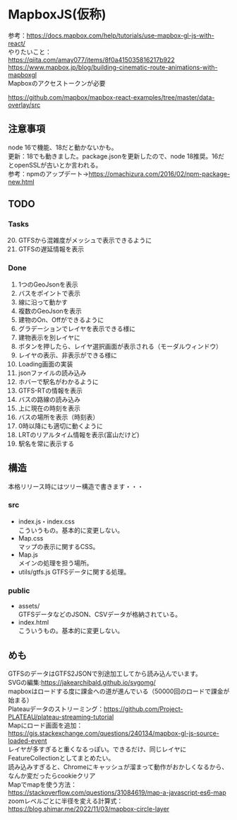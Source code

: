 # MapboxJS(仮称)

参考：https://docs.mapbox.com/help/tutorials/use-mapbox-gl-js-with-react/  
やりたいこと：  
https://qiita.com/amay077/items/8f0a415035816217b922  
https://www.mapbox.jp/blog/building-cinematic-route-animations-with-mapboxgl  
Mapboxのアクセストークンが必要  

https://github.com/mapbox/mapbox-react-examples/tree/master/data-overlay/src  

## 注意事項
node 16で機能、18だと動かないかも。  
更新：18でも動きました。package.jsonを更新したので、node 18推奨。16だとopenSSLが古いとか言われる。  
参考：npmのアップデート→https://omachizura.com/2016/02/npm-package-new.html  

## TODO
### Tasks
20. GTFSから混雑度がメッシュで表示できるように
21. GTFSの遅延情報を表示
### Done
1. 1つのGeoJsonを表示
2. バスをポイントで表示
3. 線に沿って動かす
4. 複数のGeoJsonを表示
5. 建物のOn、Offができるように
6. グラデーションでレイヤを表示できる様に
7. 建物表示を別レイヤに
8. ボタンを押したら、レイヤ選択画面が表示される（モーダルウィンドウ）
9. レイヤの表示、非表示ができる様に
10. Loading画面の実装
11. jsonファイルの読み込み
12. ホバーで駅名がわかるように
13. GTFS-RTの情報を表示
14. バスの路線の読み込み
15. 上に現在の時刻を表示
16. バスの場所を表示（時刻表）
17. 0時以降にも適切に動くように
18. LRTのリアルタイム情報を表示(富山だけど)
19. 駅名を常に表示する


## 構造
本格リリース時にはツリー構造で書きます・・・  
### src
* index.js・index.css  
こういうもの。基本的に変更しない。
* Map.css  
マップの表示に関するCSS。
* Map.js  
メインの処理を担う場所。  
* utils/gtfs.js
GTFSデータに関する処理。  
### public
* assets/  
GTFSデータなどのJSON、CSVデータが格納されている。
* index.html  
こういうもの。基本的に変更しない。

## めも
GTFSのデータはGTFS2JSONで別途加工してから読み込んでいます。  
SVGの編集:https://jakearchibald.github.io/svgomg/  
mapboxはロードする度に課金への道が進んでいる（50000回のロードで課金が始まる）  
Plateauデータのストリーミング：https://github.com/Project-PLATEAU/plateau-streaming-tutorial  
Mapにロード画面を追加：https://gis.stackexchange.com/questions/240134/mapbox-gl-js-source-loaded-event  
レイヤが多すぎると重くなるっぽい。できるだけ、同じレイヤにFeatureCollectionとしてまとめたい。  
読み込みすぎると、Chromeにキャッシュが溜まって動作がおかしくなるから、なんか変だったらcookieクリア  
Mapでmapを使う方法：https://stackoverflow.com/questions/31084619/map-a-javascript-es6-map  
zoomレベルごとに半径を変える計算式：https://blog.shimar.me/2022/11/03/mapbox-circle-layer  